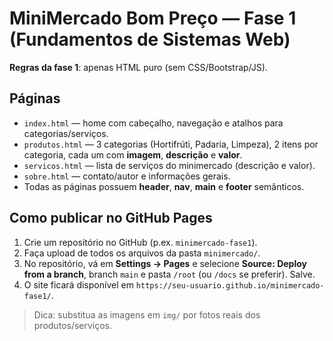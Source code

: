 # MiniMercado Bom Preço — Fase 1 (Fundamentos de Sistemas Web)

**Regras da fase 1**: apenas HTML puro (sem CSS/Bootstrap/JS).

## Páginas
- `index.html` — home com cabeçalho, navegação e atalhos para categorias/serviços.
- `produtos.html` — 3 categorias (Hortifrúti, Padaria, Limpeza), 2 itens por categoria, cada um com **imagem**, **descrição** e **valor**.
- `servicos.html` — lista de serviços do minimercado (descrição e valor).
- `sobre.html` — contato/autor e informações gerais.
- Todas as páginas possuem **header**, **nav**, **main** e **footer** semânticos.

## Como publicar no GitHub Pages
1. Crie um repositório no GitHub (p.ex. `minimercado-fase1`).
2. Faça upload de todos os arquivos da pasta `minimercado/`.
3. No repositório, vá em **Settings → Pages** e selecione **Source: Deploy from a branch**,
   branch `main` e pasta `/root` (ou `/docs` se preferir). Salve.
4. O site ficará disponível em `https://seu-usuario.github.io/minimercado-fase1/`.

> Dica: substitua as imagens em `img/` por fotos reais dos produtos/serviços.
